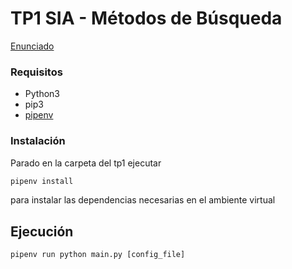 
# TP1 SIA - Métodos de Búsqueda

[Enunciado](docs/SIA_TP1.pdf)

### Requisitos

- Python3
- pip3
- [pipenv](https://pypi.org/project/pipenv/)

### Instalación

Parado en la carpeta del tp1 ejecutar

```sh
pipenv install
```

para instalar las dependencias necesarias en el ambiente virtual

## Ejecución

```
pipenv run python main.py [config_file]
```

